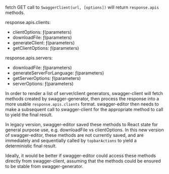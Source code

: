 fetch GET call to `SwaggerClient(url, [options])` will return `response.apis` methods.

response.apis.clients:
- clientOptions: ƒ(parameters)
- downloadFile: ƒ(parameters)
- generateClient: ƒ(parameters)
- getClientOptions: ƒ(parameters)

response.apis.servers:
- downloadFile: ƒ(parameters)
- generateServerForLanguage: ƒ(parameters)
- getServerOptions: ƒ(parameters)
- serverOptions: ƒ(parameters)

In order to render a list of server/client generators, swagger-client will fetch methods created by swagger-generator, then process the response into a more usable `response.apis.clients` format. swagger-editor then needs to make a subsequent call to swagger-client for the appropriate method to call to yield the final result.

In legacy version, swagger-editor saved these methods to React state for general purpose use, e.g. downloadFile vs clientOptions. In this new version of swagger-editor, these methods are not currently saved, and are immediately and sequentially called by `topbarActions` to yield a deterministic final result.

Ideally, it would be better if swagger-editor could access these methods directly from swagger-client, assuming that the methods could be ensured to be stable from swagger-generator.
